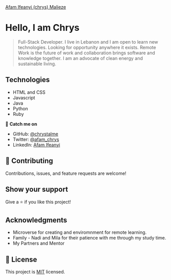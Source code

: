 <script type="text/javascript" src="https://platform.linkedin.com/badges/js/profile.js" async defer></script> <div class="LI-profile-badge"  data-version="v1" data-size="large" data-locale="en_US" data-type="horizontal" data-theme="light" data-vanity="afam-ifeanyi-chrys"><a class="LI-simple-link" href='https://lb.linkedin.com/in/afam-ifeanyi-chrys?trk=profile-badge'>Afam Ifeanyi (chrys) Malieze</a></div>

# Hello, I am Chrys

> Full-Stack Developer. I live in Lebanon and I am open to learn new technologies. Looking for opportunity anywhere it exists. Remote Work is the future of work and collaboration brings software and knowledge together. I am an advocate of clean energy and sustainable living. 

## Technologies

- HTML and CSS
- Javascript
- Java
- Python
- Ruby 

👤 **Catch me on**

- GitHub: [@chrystalme](https://github.com/chrystalme)
- Twitter: [@afam_chrys](https://twitter.com/afam_chrys)
- LinkedIn: [Afam Ifeanyi](https://www.linkedin.com/in/afam-ifeanyi-chrys-malieze-63876576)

## 🤝 Contributing

Contributions, issues, and feature requests are welcome!

## Show your support

Give a ⭐️ if you like this project!

## Acknowledgments

- Microverse for creating and enviromnment for remote learning.
- Family - Nadi and Mila for their patience with me through my study time.
- My Partners and Mentor

## 📝 License

This project is [MIT](https://mit-lincense.org) licensed.
